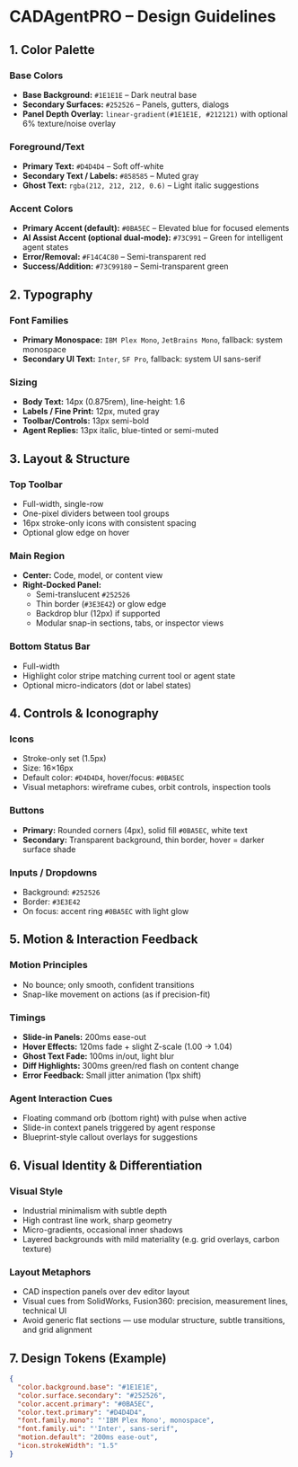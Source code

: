 # CADAgentPRO – Design Guidelines

## 1. Color Palette

### Base Colors
- **Base Background:** `#1E1E1E` – Dark neutral base
- **Secondary Surfaces:** `#252526` – Panels, gutters, dialogs
- **Panel Depth Overlay:** `linear-gradient(#1E1E1E, #212121)` with optional 6% texture/noise overlay

### Foreground/Text
- **Primary Text:** `#D4D4D4` – Soft off-white
- **Secondary Text / Labels:** `#858585` – Muted gray
- **Ghost Text:** `rgba(212, 212, 212, 0.6)` – Light italic suggestions

### Accent Colors
- **Primary Accent (default):** `#0BA5EC` – Elevated blue for focused elements
- **AI Assist Accent (optional dual-mode):** `#73C991` – Green for intelligent agent states
- **Error/Removal:** `#F14C4C80` – Semi-transparent red
- **Success/Addition:** `#73C99180` – Semi-transparent green

## 2. Typography

### Font Families
- **Primary Monospace:** `IBM Plex Mono`, `JetBrains Mono`, fallback: system monospace
- **Secondary UI Text:** `Inter`, `SF Pro`, fallback: system UI sans-serif

### Sizing
- **Body Text:** 14px (0.875rem), line-height: 1.6
- **Labels / Fine Print:** 12px, muted gray
- **Toolbar/Controls:** 13px semi-bold
- **Agent Replies:** 13px italic, blue-tinted or semi-muted

## 3. Layout & Structure

### Top Toolbar
- Full-width, single-row
- One-pixel dividers between tool groups
- 16px stroke-only icons with consistent spacing
- Optional glow edge on hover

### Main Region
- **Center:** Code, model, or content view
- **Right-Docked Panel:**
  - Semi-translucent `#252526`
  - Thin border (`#3E3E42`) or glow edge
  - Backdrop blur (12px) if supported
  - Modular snap-in sections, tabs, or inspector views

### Bottom Status Bar
- Full-width
- Highlight color stripe matching current tool or agent state
- Optional micro-indicators (dot or label states)

## 4. Controls & Iconography

### Icons
- Stroke-only set (1.5px)
- Size: 16×16px
- Default color: `#D4D4D4`, hover/focus: `#0BA5EC`
- Visual metaphors: wireframe cubes, orbit controls, inspection tools

### Buttons
- **Primary:** Rounded corners (4px), solid fill `#0BA5EC`, white text
- **Secondary:** Transparent background, thin border, hover = darker surface shade

### Inputs / Dropdowns
- Background: `#252526`
- Border: `#3E3E42`
- On focus: accent ring `#0BA5EC` with light glow

## 5. Motion & Interaction Feedback

### Motion Principles
- No bounce; only smooth, confident transitions
- Snap-like movement on actions (as if precision-fit)

### Timings
- **Slide-in Panels:** 200ms ease-out
- **Hover Effects:** 120ms fade + slight Z-scale (1.00 → 1.04)
- **Ghost Text Fade:** 100ms in/out, light blur
- **Diff Highlights:** 300ms green/red flash on content change
- **Error Feedback:** Small jitter animation (1px shift)

### Agent Interaction Cues
- Floating command orb (bottom right) with pulse when active
- Slide-in context panels triggered by agent response
- Blueprint-style callout overlays for suggestions

## 6. Visual Identity & Differentiation

### Visual Style
- Industrial minimalism with subtle depth
- High contrast line work, sharp geometry
- Micro-gradients, occasional inner shadows
- Layered backgrounds with mild materiality (e.g. grid overlays, carbon texture)

### Layout Metaphors
- CAD inspection panels over dev editor layout
- Visual cues from SolidWorks, Fusion360: precision, measurement lines, technical UI
- Avoid generic flat sections — use modular structure, subtle transitions, and grid alignment

## 7. Design Tokens (Example)

```json
{
  "color.background.base": "#1E1E1E",
  "color.surface.secondary": "#252526",
  "color.accent.primary": "#0BA5EC",
  "color.text.primary": "#D4D4D4",
  "font.family.mono": "'IBM Plex Mono', monospace",
  "font.family.ui": "'Inter', sans-serif",
  "motion.default": "200ms ease-out",
  "icon.strokeWidth": "1.5"
}

